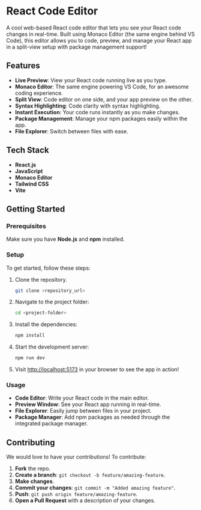 
# React Code Editor

A cool web-based React code editor that lets you see your React code changes in real-time. Built using Monaco Editor (the same engine behind VS Code), this editor allows you to code, preview, and manage your React app in a split-view setup with package management support!

## Features

- **Live Preview**: View your React code running live as you type.
- **Monaco Editor**: The same engine powering VS Code, for an awesome coding experience.
- **Split View**: Code editor on one side, and your app preview on the other.
- **Syntax Highlighting**: Code clarity with syntax highlighting.
- **Instant Execution**: Your code runs instantly as you make changes.
- **Package Management**: Manage your npm packages easily within the app.
- **File Explorer**: Switch between files with ease.

## Tech Stack

- **React.js**
- **JavaScript**
- **Monaco Editor**
- **Tailwind CSS**
- **Vite**

## Getting Started

### Prerequisites

Make sure you have **Node.js** and **npm** installed.

### Setup

To get started, follow these steps:

1. Clone the repository.
   ```bash
   git clone <repository_url>
   ```

2. Navigate to the project folder:
   ```bash
   cd <project-folder>
   ```

3. Install the dependencies:
   ```bash
   npm install
   ```

4. Start the development server:
   ```bash
   npm run dev
   ```

5. Visit [http://localhost:5173](http://localhost:5173) in your browser to see the app in action!

### Usage

- **Code Editor**: Write your React code in the main editor.
- **Preview Window**: See your React app running in real-time.
- **File Explorer**: Easily jump between files in your project.
- **Package Manager**: Add npm packages as needed through the integrated package manager.

## Contributing

We would love to have your contributions! To contribute:

1. **Fork** the repo.
2. **Create a branch**: `git checkout -b feature/amazing-feature`.
3. **Make changes**.
4. **Commit your changes**: `git commit -m "Added amazing feature"`.
5. **Push**: `git push origin feature/amazing-feature`.
6. **Open a Pull Request** with a description of your changes.
